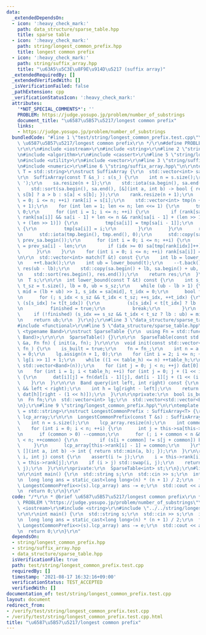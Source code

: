 ```yaml
---
data:
  _extendedDependsOn:
  - icon: ':heavy_check_mark:'
    path: data_structure/sparse_table.hpp
    title: sparse table
  - icon: ':heavy_check_mark:'
    path: string/longest_common_prefix.hpp
    title: longest common prefix
  - icon: ':heavy_check_mark:'
    path: string/suffix_array.hpp
    title: "\u63A5\u5C3E\u8F9E\u914D\u5217 (suffix array)"
  _extendedRequiredBy: []
  _extendedVerifiedWith: []
  _isVerificationFailed: false
  _pathExtension: cpp
  _verificationStatusIcon: ':heavy_check_mark:'
  attributes:
    '*NOT_SPECIAL_COMMENTS*': ''
    PROBLEM: https://judge.yosupo.jp/problem/number_of_substrings
    document_title: "\u6587\u5B57\u5217/longest common prefix"
    links:
    - https://judge.yosupo.jp/problem/number_of_substrings
  bundledCode: "#line 1 \"test/string/longest_common_prefix.test.cpp\"\n/*\r\n * @brief\
    \ \u6587\u5B57\u5217/longest common prefix\r\n */\r\n#define PROBLEM \"https://judge.yosupo.jp/problem/number_of_substrings\"\
    \r\n\r\n#include <iostream>\r\n#include <string>\r\n#line 2 \"string/longest_common_prefix.hpp\"\
    \n#include <algorithm>\r\n#include <cassert>\r\n#line 5 \"string/longest_common_prefix.hpp\"\
    \n#include <utility>\r\n#include <vector>\r\n#line 3 \"string/suffix_array.hpp\"\
    \n#include <numeric>\r\n#line 6 \"string/suffix_array.hpp\"\n\r\ntemplate <typename\
    \ T = std::string>\r\nstruct SuffixArray {\r\n  std::vector<int> sa, rank;\r\n\
    \r\n  SuffixArray(const T &s_) : s(s_) {\r\n    int n = s.size();\r\n    s.push_back('\
    \ ');\r\n    sa.resize(n + 1);\r\n    std::iota(sa.begin(), sa.end(), 0);\r\n\
    \    std::sort(sa.begin(), sa.end(), [&](int a, int b) -> bool { return s[a] ==\
    \ s[b] ? a > b : s[a] < s[b]; });\r\n    rank.resize(n + 1);\r\n    for (int i\
    \ = 0; i <= n; ++i) rank[i] = s[i];\r\n    std::vector<int> tmp(n + 1), prev_sa(n\
    \ + 1);\r\n    for (int len = 1; len <= n; len <<= 1) {\r\n      tmp[sa[0]] =\
    \ 0;\r\n      for (int i = 1; i <= n; ++i) {\r\n        if (rank[sa[i - 1]] ==\
    \ rank[sa[i]] && sa[i - 1] + len <= n && rank[sa[i - 1] + (len >> 1)] == rank[sa[i]\
    \ + (len >> 1)]) {\r\n          tmp[sa[i]] = tmp[sa[i - 1]];\r\n        } else\
    \ {\r\n          tmp[sa[i]] = i;\r\n        }\r\n      }\r\n      rank.swap(tmp);\r\
    \n      std::iota(tmp.begin(), tmp.end(), 0);\r\n      std::copy(sa.begin(), sa.end(),\
    \ prev_sa.begin());\r\n      for (int i = 0; i <= n; ++i) {\r\n        int idx\
    \ = prev_sa[i] - len;\r\n        if (idx >= 0) sa[tmp[rank[idx]]++] = idx;\r\n\
    \      }\r\n    }\r\n    for (int i = 0; i <= n; ++i) rank[sa[i]] = i;\r\n  }\r\
    \n\r\n  std::vector<int> match(T &t) const {\r\n    int lb = lower_bound(t);\r\
    \n    ++t.back();\r\n    int ub = lower_bound(t);\r\n    --t.back();\r\n    std::vector<int>\
    \ res(ub - lb);\r\n    std::copy(sa.begin() + lb, sa.begin() + ub, res.begin());\r\
    \n    std::sort(res.begin(), res.end());\r\n    return res;\r\n  }\r\n\r\nprivate:\r\
    \n  T s;\r\n\r\n  int lower_bound(const T &t) const {\r\n    int s_sz = s.size(),\
    \ t_sz = t.size(), lb = 0, ub = s_sz;\r\n    while (ub - lb > 1) {\r\n      int\
    \ mid = (lb + ub) >> 1, s_idx = sa[mid], t_idx = 0;\r\n      bool finished = false;\r\
    \n      for (; s_idx < s_sz && t_idx < t_sz; ++s_idx, ++t_idx) {\r\n        if\
    \ (s[s_idx] != t[t_idx]) {\r\n          (s[s_idx] < t[t_idx] ? lb : ub) = mid;\r\
    \n          finished = true;\r\n          break;\r\n        }\r\n      }\r\n \
    \     if (!finished) (s_idx == s_sz && t_idx < t_sz ? lb : ub) = mid;\r\n    }\r\
    \n    return ub;\r\n  }\r\n};\r\n#line 3 \"data_structure/sparse_table.hpp\"\n\
    #include <functional>\r\n#line 5 \"data_structure/sparse_table.hpp\"\n\r\ntemplate\
    \ <typename Band>\r\nstruct SparseTable {\r\n  using Fn = std::function<Band(Band,\
    \ Band)>;\r\n\r\n  SparseTable() {}\r\n\r\n  SparseTable(const std::vector<Band>\
    \ &a, Fn fn) { init(a, fn); }\r\n\r\n  void init(const std::vector<Band> &a, Fn\
    \ fn_) {\r\n    is_built = true;\r\n    fn = fn_;\r\n    int n = a.size(), table_h\
    \ = 0;\r\n    lg.assign(n + 1, 0);\r\n    for (int i = 2; i <= n; ++i) lg[i] =\
    \ lg[i >> 1] + 1;\r\n    while ((1 << table_h) <= n) ++table_h;\r\n    dat.assign(table_h,\
    \ std::vector<Band>(n));\r\n    for (int j = 0; j < n; ++j) dat[0][j] = a[j];\r\
    \n    for (int i = 1; i < table_h; ++i) for (int j = 0; j + (1 << i) <= n; ++j)\
    \ {\r\n      dat[i][j] = fn(dat[i - 1][j], dat[i - 1][j + (1 << (i - 1))]);\r\n\
    \    }\r\n  }\r\n\r\n  Band query(int left, int right) const {\r\n    assert(is_built\
    \ && left < right);\r\n    int h = lg[right - left];\r\n    return fn(dat[h][left],\
    \ dat[h][right - (1 << h)]);\r\n  }\r\n\r\nprivate:\r\n  bool is_built = false;\r\
    \n  Fn fn;\r\n  std::vector<int> lg;\r\n  std::vector<std::vector<Band>> dat;\r\
    \n};\r\n#line 9 \"string/longest_common_prefix.hpp\"\n\r\ntemplate <typename T\
    \ = std::string>\r\nstruct LongestCommonPrefix : SuffixArray<T> {\r\n  std::vector<int>\
    \ lcp_array;\r\n\r\n  LongestCommonPrefix(const T &s) : SuffixArray<T>(s) {\r\n\
    \    int n = s.size();\r\n    lcp_array.resize(n);\r\n    int common = 0;\r\n\
    \    for (int i = 0; i < n; ++i) {\r\n      int j = this->sa[this->rank[i] - 1];\r\
    \n      if (common > 0) --common;\r\n      for (; i + common < n && j + common\
    \ < n; ++common) {\r\n        if (s[i + common] != s[j + common]) break;\r\n \
    \     }\r\n      lcp_array[this->rank[i] - 1] = common;\r\n    }\r\n    st.init(lcp_array,\
    \ [](int a, int b) -> int { return std::min(a, b); });\r\n  }\r\n\r\n  int query(int\
    \ i, int j) const {\r\n    assert(i != j);\r\n    i = this->rank[i];\r\n    j\
    \ = this->rank[j];\r\n    if (i > j) std::swap(i, j);\r\n    return st.query(i,\
    \ j);\r\n  }\r\n\r\nprivate:\r\n  SparseTable<int> st;\r\n};\r\n#line 9 \"test/string/longest_common_prefix.test.cpp\"\
    \n\r\nint main() {\r\n  std::string s;\r\n  std::cin >> s;\r\n  int n = s.length();\r\
    \n  long long ans = static_cast<long long>(n) * (n + 1) / 2;\r\n  for (int e :\
    \ LongestCommonPrefix<>(s).lcp_array) ans -= e;\r\n  std::cout << ans << '\\n';\r\
    \n  return 0;\r\n}\r\n"
  code: "/*\r\n * @brief \u6587\u5B57\u5217/longest common prefix\r\n */\r\n#define\
    \ PROBLEM \"https://judge.yosupo.jp/problem/number_of_substrings\"\r\n\r\n#include\
    \ <iostream>\r\n#include <string>\r\n#include \"../../string/longest_common_prefix.hpp\"\
    \r\n\r\nint main() {\r\n  std::string s;\r\n  std::cin >> s;\r\n  int n = s.length();\r\
    \n  long long ans = static_cast<long long>(n) * (n + 1) / 2;\r\n  for (int e :\
    \ LongestCommonPrefix<>(s).lcp_array) ans -= e;\r\n  std::cout << ans << '\\n';\r\
    \n  return 0;\r\n}\r\n"
  dependsOn:
  - string/longest_common_prefix.hpp
  - string/suffix_array.hpp
  - data_structure/sparse_table.hpp
  isVerificationFile: true
  path: test/string/longest_common_prefix.test.cpp
  requiredBy: []
  timestamp: '2021-08-17 16:32:16+09:00'
  verificationStatus: TEST_ACCEPTED
  verifiedWith: []
documentation_of: test/string/longest_common_prefix.test.cpp
layout: document
redirect_from:
- /verify/test/string/longest_common_prefix.test.cpp
- /verify/test/string/longest_common_prefix.test.cpp.html
title: "\u6587\u5B57\u5217/longest common prefix"
---
```

